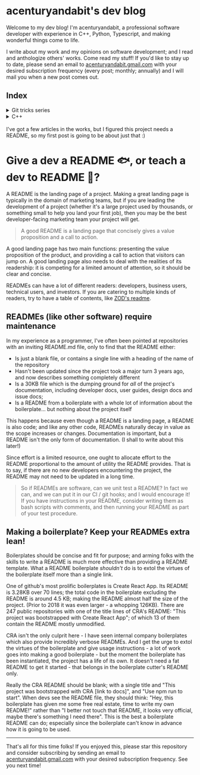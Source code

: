 # acenturyandabit's dev blog
Welcome to my dev blog! I'm acenturyandabit, a professional software developer with experience in C++, Python, Typescript, and making wonderful things come to life.

I write about my work and my opinions on software development; and I read and anthologize others' works. Come read my stuff! If you'd like to stay up to date, please send an email to [acenturyandabit.gmail.com](mailto:acenturyandabit.gmail.com) with your desired subscription frequency (every post; monthly; annually) and I will mail you when a new post comes out. 

## Index

<details>
<summary>Git tricks series</summary>

[Git tricks 1: Gitignore a whole folder with no side effects](./git-tricks-1-gitignore.md)
</details>
<details>
<summary>C++</summary>

[C++: Overoptimizing the builder pattern with template metaprogramming](./cpp-builder-pattern.md)
</details>
<br>
I've got a few articles in the works, but I figured this project needs a README, so my first post is going to be about just that :)


# Give a dev a README 🐟, or teach a dev to README 🎣?
A README is the landing page of a project. Making a great landing page is typically in the domain of marketing teams, but if you are leading the development of a project (whether it's a large project used by thousands, or something small to help you land your first job), then you may be the best developer-facing marketing team your project will get. 

> A good README is a landing page that concisely gives a value proposition and a call to action.

A good landing page has two main functions: presenting the value proposition of the product, and providing a call to action that visitors can jump on. A good landing page also needs to deal with the realities of its readership: it is competing for a limited amount of attention, so it should be clear and concise.

READMEs can have a lot of different readers: developers, business users, technical users, and investors. If you are catering to multiple kinds of readers, try to have a table of contents, like [ZOD's readme](https://github.com/colinhacks/zod?tab=readme-ov-file).

## READMEs (like other software) require maintenance
In my experience as a programmer, I've often been pointed at repositories with an inviting README.md file, only to find that the README either:

- Is just a blank file, or contains a single line with a heading of the name of the repository
- Hasn't been updated since the project took a major turn 3 years ago, and now describes something completely different
- Is a 30KB file which is the dumping ground for _all_ of the project's documentation, including developer docs, user guides, design docs and issue docs; 
- Is a README from a boilerplate with a whole lot of information about the boilerplate... but nothing about the project itself

This happens because even though a README is a landing page, a README is also code; and like any other code, READMEs naturally decay in value as the scope increases or changes. Documentation is important, but a README isn't the only form of documentation. (I shall to write about this later!)

Since effort is a limited resource, one ought to allocate effort to the README proportional to the amount of utility the README provides. That is to say, if there are no new developers encountering the project, the README may not need to be updated in a long time.

> So if READMEs are software, can we unit test a README? In fact we can, and we can put it in our CI / git hooks; and I would encourage it! If you have instructions in your README, consider writing them as bash scripts with comments, and then running your README as part of your test procedure.

## Making a boilerplate? Keep your READMEs extra lean! 
Boilerplates should be concise and fit for purpose; and arming folks with the skills to write a README is much more effective than providing a README template. What a README boilerplate *shouldn't* do is to extol the virtues of the boilerplate itself more than a single link.

One of github's most prolific boilerplates is Create React App. Its README is 3.28KB over 70 lines; the total code in the boilerplate excluding the README is around 4.5 KB; making the README almost half the size of the project. (Prior to 2018 it was even larger - a whopping 126KB). There are 247 public repositories with one of the title lines of CRA's README: "This project was bootstrapped with Create React App"; of which 13 of them contain the README mostly unmodified. 

CRA isn't the only culprit here - I have seen internal company boilerplates which also provide incredibly verbose READMEs. And I get the urge to extol the virtues of the boilerplate and give usage instructions - a lot of work goes into making a good boilerplate - but the moment the boilerplate has been instantiated, the project has a life of its own. It doesn't need a fat README to get it started - that belongs in the boilerplate cutter's README only.

Really the CRA README should be blank; with a single title and "This project was bootstrapped with CRA [link to docs]", and "Use npm run to start". When devs see the README file, they should think: "Hey, this boilerplate has given me some free real estate, time to write my own README!" rather than "I better not touch that README, it looks very official, maybe there's something I need there". This is the best a boilerplate README can do; especially since the boilerplate can't know in advance how it is going to be used.

----
That's all for this time folks! If you enjoyed this, please star this repository and consider subscribing by sending an email to [acenturyandabit.gmail.com](mailto:acenturyandabit.gmail.com) with your desired subscription frequency. See you next time!